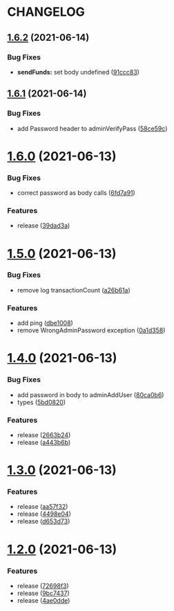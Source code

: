# CHANGELOG

## [1.6.2](https://github.com/LukeeeeBennett/ccash-client-js/compare/v1.6.1...v1.6.2) (2021-06-14)


### Bug Fixes

* **sendFunds:** set body undefined ([91ccc83](https://github.com/LukeeeeBennett/ccash-client-js/commit/91ccc8324fabc5cba6f6411f8b8f84374262ffa8))

## [1.6.1](https://github.com/LukeeeeBennett/ccash-client-js/compare/v1.6.0...v1.6.1) (2021-06-14)


### Bug Fixes

* add Password header to adminVerifyPass ([58ce59c](https://github.com/LukeeeeBennett/ccash-client-js/commit/58ce59c9eeeea2d7952bb90e49335604b39bf374))

# [1.6.0](https://github.com/LukeeeeBennett/ccash-client-js/compare/v1.5.0...v1.6.0) (2021-06-13)


### Bug Fixes

* correct password as body calls ([6fd7a91](https://github.com/LukeeeeBennett/ccash-client-js/commit/6fd7a91422c74f5b0c2bea951db160e3d6bb4dfc))


### Features

* release ([39dad3a](https://github.com/LukeeeeBennett/ccash-client-js/commit/39dad3a037c6151915288401f68ecdad2b2ac0f4))

# [1.5.0](https://github.com/LukeeeeBennett/ccash-client-js/compare/v1.4.0...v1.5.0) (2021-06-13)


### Bug Fixes

* remove log transactionCount ([a26b61a](https://github.com/LukeeeeBennett/ccash-client-js/commit/a26b61aeecda844dc2e9e043aeeacad71d813dd7))


### Features

* add ping ([dbe1008](https://github.com/LukeeeeBennett/ccash-client-js/commit/dbe1008850d68ee871b153fbca1c410d668601e9))
* remove WrongAdminPassword exception ([0a1d358](https://github.com/LukeeeeBennett/ccash-client-js/commit/0a1d35812d31032e114fbfb983e39f4a3cc7775a))

# [1.4.0](https://github.com/LukeeeeBennett/ccash-client-js/compare/v1.3.0...v1.4.0) (2021-06-13)


### Bug Fixes

* add password in body to adminAddUser ([80ca0b6](https://github.com/LukeeeeBennett/ccash-client-js/commit/80ca0b6800725b6e814a3a07974da796caa03c6a))
* types ([5bd0820](https://github.com/LukeeeeBennett/ccash-client-js/commit/5bd08201d75acb83574ac35e9c0317e835713746))


### Features

* release ([2663b24](https://github.com/LukeeeeBennett/ccash-client-js/commit/2663b2422057c0ebe5d054aee0d1793973b6bbb4))
* release ([a443b6b](https://github.com/LukeeeeBennett/ccash-client-js/commit/a443b6bba10c5d512b92d02bdd0dc80a29519e19))

# [1.3.0](https://github.com/LukeeeeBennett/ccash-client-js/compare/v1.2.0...v1.3.0) (2021-06-13)


### Features

* release ([aa57f32](https://github.com/LukeeeeBennett/ccash-client-js/commit/aa57f32701c0d4add0a131a487b44a2ca5be4977))
* release ([4498e04](https://github.com/LukeeeeBennett/ccash-client-js/commit/4498e04e3177251ca4ba8cd046742d4868420255))
* release ([d653d73](https://github.com/LukeeeeBennett/ccash-client-js/commit/d653d736064c8733c9959ad788f8a4c0d53f7b81))

# [1.2.0](https://github.com/LukeeeeBennett/ccash-client-js/compare/v1.1.0...v1.2.0) (2021-06-13)


### Features

* release ([72698f3](https://github.com/LukeeeeBennett/ccash-client-js/commit/72698f326081bcc4b16138f5d344418bdb2b12f4))
* release ([9bc7437](https://github.com/LukeeeeBennett/ccash-client-js/commit/9bc7437daefc9c7d9378c40ee5a1d2a6d3740c5e))
* release ([4ae0dde](https://github.com/LukeeeeBennett/ccash-client-js/commit/4ae0dde4eb22cb839c9c3e342fcc66ec06368516))
